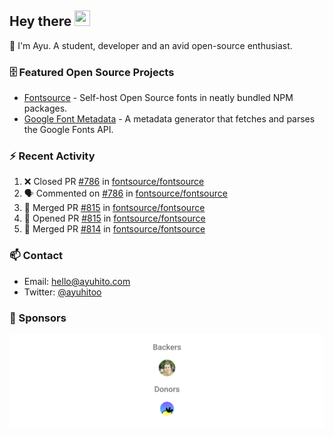 ## Hey there <img src="https://media.giphy.com/media/hvRJCLFzcasrR4ia7z/giphy.gif" width="25" height="25">

📝 I'm Ayu. A student, developer and an avid open-source enthusiast.

### 🗄 Featured Open Source Projects

- [Fontsource](https://github.com/fontsource/fontsource) - Self-host Open Source fonts in neatly bundled NPM packages.
- [Google Font Metadata](https://github.com/fontsource/google-font-metadata) - A metadata generator that fetches and parses the Google Fonts API.

### ⚡ Recent Activity

<!--START_SECTION:activity-->

1. ❌ Closed PR [#786](https://github.com/fontsource/fontsource/pull/786) in [fontsource/fontsource](https://github.com/fontsource/fontsource)
2. 🗣 Commented on [#786](https://github.com/fontsource/fontsource/pull/786#issuecomment-1723615503) in [fontsource/fontsource](https://github.com/fontsource/fontsource)
3. 🎉 Merged PR [#815](https://github.com/fontsource/fontsource/pull/815) in [fontsource/fontsource](https://github.com/fontsource/fontsource)
4. 💪 Opened PR [#815](https://github.com/fontsource/fontsource/pull/815) in [fontsource/fontsource](https://github.com/fontsource/fontsource)
5. 🎉 Merged PR [#814](https://github.com/fontsource/fontsource/pull/814) in [fontsource/fontsource](https://github.com/fontsource/fontsource)
<!--END_SECTION:activity-->

### 📫 Contact

- Email: hello@ayuhito.com
- Twitter: [@ayuhitoo](https://twitter.com/ayuhitoo)

### :sparkling_heart: Sponsors

<p align="center">
  <a href="https://cdn.jsdelivr.net/gh/ayuhito/ayuhito/sponsors.svg">
    <img src='https://raw.githubusercontent.com/ayuhito/ayuhito/master/sponsors.svg'/>
  </a>
</p>
